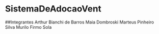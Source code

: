 # SistemaDeAdocaoVent

##Integrantes
Arthur Bianchi de Barros Maia Dombroski
Marteus Pinheiro Silva
Murilo Firmo Sola
